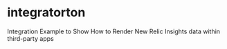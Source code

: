 # integratorton
Integration Example to Show How to Render New Relic Insights data within third-party apps
